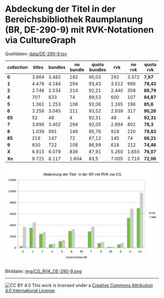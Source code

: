 # Abdeckung der Titel in der Bereichsbibliothek Raumplanung (BR, DE-290-9) mit RVK-Notationen via CultureGraph

Quelldaten: [data/DE-290-9.tsv](data/DE-290-9.tsv)


| **collection** | **titles** | **bundles** | **no bundle** | **quota bundles** | **rvk** | **no rvk** | **quota rvk** |
| -------------- | ---------- | ----------- | ------------- | ----------------- | ------- | ---------- | ------------- |
| **0**          | 3.664       | 3.482        | 182           | 95,03             | 292     | 3.372       | **7,97**      |
| **1**          | 4.478       | 4.184        | 294           | 93,43             | 3.512    | 966        | **78,43**     |
| **2**          | 2.748       | 2.534        | 214           | 92,21             | 2.440    | 308        | **88,79**     |
| **4**          | 707        | 633         | 74            | 89,53             | 600     | 107        | **84,87**     |
| **5**          | 1.361       | 1.253        | 108           | 92,06             | 1.165    | 196        | **85,6**      |
| **6**          | 3.256       | 3.045        | 211           | 93,52             | 2.939    | 317        | **90,26**     |
| **65**         | 52         | 48          | 4             | 92,31             | 48      | 4          | **92,31**     |
| **7**          | 3.696       | 3.402        | 294           | 92,05             | 2.894    | 802        | **78,3**      |
| **8**          | 1.039       | 891         | 148           | 85,76             | 819     | 220        | **78,83**     |
| **85**         | 219        | 147         | 72            | 67,12             | 145     | 74         | **66,21**     |
| **9**          | 830        | 722         | 108           | 86,99             | 618     | 212        | **74,46**     |
| **X**          | 6.915       | 6.079        | 836           | 87,91             | 5.260    | 1.655       | **76,07**     |
| **Xn**         | 9.721       | 8.117        | 1.604          | 83,5              | 7.005    | 2.716       | **72,06**     |

![Abdeckung der Titel in der BR mit RVK via CG](img/CG_RVK_DE-290-9.png)

Bilddatei: [img/CG_RVK_DE-290-9.png](img/CG_RVK_DE-290-9.png)

---
![CC BY 4.0](https://licensebuttons.net/l/by/4.0/88x31.png)
This work is licensed under a [Creative Commons Attribution 4.0 International License](https://creativecommons.org/licenses/by/4.0/).
